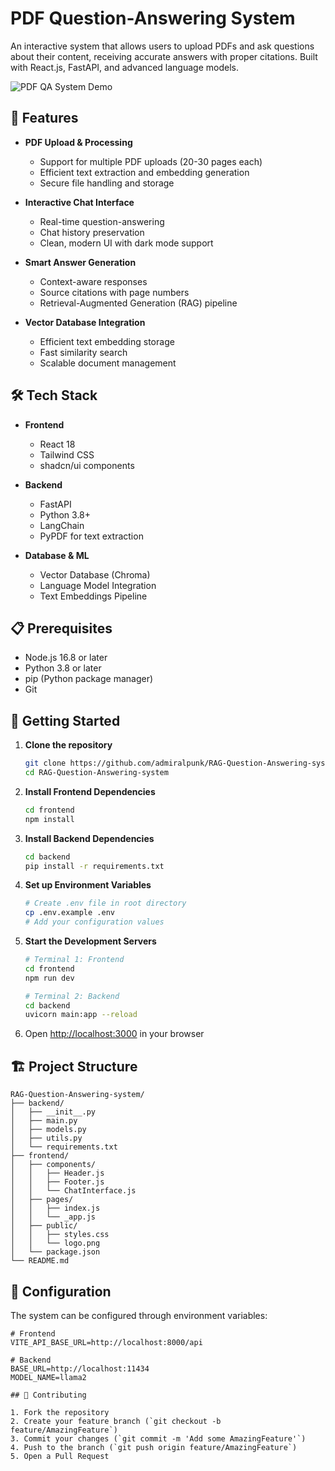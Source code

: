 # PDF Question-Answering System

An interactive system that allows users to upload PDFs and ask questions about their content, receiving accurate answers with proper citations. Built with React.js, FastAPI, and advanced language models.

![PDF QA System Demo](https://your-demo-gif-url.gif)

## 🌟 Features

- **PDF Upload & Processing**
  - Support for multiple PDF uploads (20-30 pages each)
  - Efficient text extraction and embedding generation
  - Secure file handling and storage

- **Interactive Chat Interface**
  - Real-time question-answering
  - Chat history preservation
  - Clean, modern UI with dark mode support

- **Smart Answer Generation**
  - Context-aware responses
  - Source citations with page numbers
  - Retrieval-Augmented Generation (RAG) pipeline

- **Vector Database Integration**
  - Efficient text embedding storage
  - Fast similarity search
  - Scalable document management

## 🛠️ Tech Stack

- **Frontend**
  - React 18
  - Tailwind CSS
  - shadcn/ui components

- **Backend**
  - FastAPI
  - Python 3.8+
  - LangChain
  - PyPDF for text extraction

- **Database & ML**
  - Vector Database (Chroma)
  - Language Model Integration
  - Text Embeddings Pipeline

## 📋 Prerequisites

- Node.js 16.8 or later
- Python 3.8 or later
- pip (Python package manager)
- Git

## 🚀 Getting Started

1. **Clone the repository**
   ```bash
   git clone https://github.com/admiralpunk/RAG-Question-Answering-system.git
   cd RAG-Question-Answering-system
   ```

2. **Install Frontend Dependencies**
   ```bash
   cd frontend
   npm install
   ```

3. **Install Backend Dependencies**
   ```bash
   cd backend
   pip install -r requirements.txt
   ```

4. **Set up Environment Variables**
   ```bash
   # Create .env file in root directory
   cp .env.example .env
   # Add your configuration values
   ```

5. **Start the Development Servers**
   ```bash
   # Terminal 1: Frontend
   cd frontend
   npm run dev

   # Terminal 2: Backend
   cd backend
   uvicorn main:app --reload
   ```

6. Open [http://localhost:3000](http://localhost:3000) in your browser

## 🏗️ Project Structure

```
RAG-Question-Answering-system/
├── backend/
│   ├── __init__.py
│   ├── main.py
│   ├── models.py
│   ├── utils.py
│   └── requirements.txt
├── frontend/
│   ├── components/
│   │   ├── Header.js
│   │   ├── Footer.js
│   │   └── ChatInterface.js
│   ├── pages/
│   │   ├── index.js
│   │   └── _app.js
│   ├── public/
│   │   ├── styles.css
│   │   └── logo.png
│   └── package.json
└── README.md

```

## 🔧 Configuration

The system can be configured through environment variables:

```env
# Frontend
VITE_API_BASE_URL=http://localhost:8000/api

# Backend
BASE_URL=http://localhost:11434
MODEL_NAME=llama2

## 🤝 Contributing

1. Fork the repository
2. Create your feature branch (`git checkout -b feature/AmazingFeature`)
3. Commit your changes (`git commit -m 'Add some AmazingFeature'`)
4. Push to the branch (`git push origin feature/AmazingFeature`)
5. Open a Pull Request



